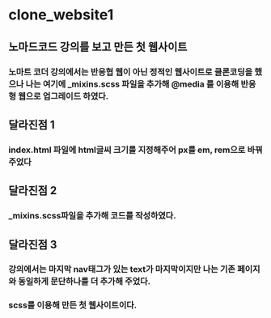 # clone_website1

## 노마드코드 강의를 보고 만든 첫 웹사이트
### 노마트 코더 강의에서는 반응협 웹이 아닌 정적인 웹사이트로 클론코딩을 했으나 나는 여기에 _mixins.scss 파일을 추가해 @media 를 이용해 반응형 웹으로 업그레이드 하였다.

## 달라진점 1
### index.html 파일에 html글씨 크기를 지정해주어 px를 em, rem으로 바꿔주었다

## 달라진점 2
### _mixins.scss파일을 추가해 코드를 작성하였다.

## 달라진점 3
### 강의에서는 마지막 nav태그가 있는 text가 마지막이지만 나는 기존 페이지와 동일하게 문단하나를 더 추가해 주었다.

### scss를 이용해 만든 첫 웹사이트이다. 
